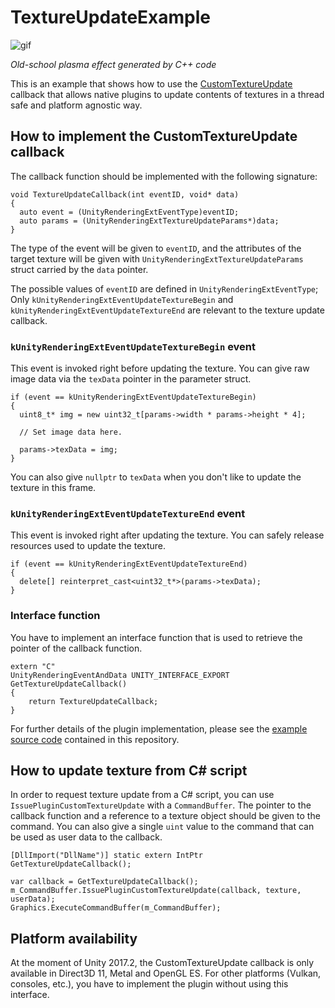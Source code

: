 TextureUpdateExample
====================

![gif](https://i.imgur.com/VqHhCcx.gif)

*Old-school plasma effect generated by C++ code*

This is an example that shows how to use the [CustomTextureUpdate] callback
that allows native plugins to update contents of textures in a thread safe and
platform agnostic way.

[CustomTextureUpdate]: https://docs.unity3d.com/ScriptReference/Rendering.CommandBuffer.IssuePluginCustomTextureUpdate.html

How to implement the CustomTextureUpdate callback
-------------------------------------------------

The callback function should be implemented with the following signature:

```
void TextureUpdateCallback(int eventID, void* data)
{
  auto event = (UnityRenderingExtEventType)eventID;
  auto params = (UnityRenderingExtTextureUpdateParams*)data;
}
```

The type of the event will be given to `eventID`, and the attributes of the
target texture will be given with `UnityRenderingExtTextureUpdateParams` struct
carried by the `data` pointer.

The possible values of `eventID` are defined in `UnityRenderingExtEventType`;
Only `kUnityRenderingExtEventUpdateTextureBegin` and
`kUnityRenderingExtEventUpdateTextureEnd` are relevant to the texture update
callback.

### `kUnityRenderingExtEventUpdateTextureBegin` event

This event is invoked right before updating the texture. You can give raw image
data via the `texData` pointer in the parameter struct.

```
if (event == kUnityRenderingExtEventUpdateTextureBegin)
{
  uint8_t* img = new uint32_t[params->width * params->height * 4];

  // Set image data here.

  params->texData = img;
}
```

You can also give `nullptr` to `texData` when you don't like to update the
texture in this frame.

### `kUnityRenderingExtEventUpdateTextureEnd` event

This event is invoked right after updating the texture. You can safely release
resources used to update the texture.

```
if (event == kUnityRenderingExtEventUpdateTextureEnd)
{
  delete[] reinterpret_cast<uint32_t*>(params->texData);
}
```

### Interface function

You have to implement an interface function that is used to retrieve the
pointer of the callback function.

```
extern "C"
UnityRenderingEventAndData UNITY_INTERFACE_EXPORT GetTextureUpdateCallback()
{
    return TextureUpdateCallback;
}
```

For further details of the plugin implementation, please see the [example
source code](https://github.com/keijiro/TextureUpdateExample/blob/master/Plugin/Plasma.cpp)
contained in this repository.

How to update texture from C# script
------------------------------------

In order to request texture update from a C# script, you can use
`IssuePluginCustomTextureUpdate` with a `CommandBuffer`. The pointer to the
callback function and a reference to a texture object should be given to the
command. You can also give a single `uint` value to the command that can be
used as user data to the callback.

```
[DllImport("DllName")] static extern IntPtr GetTextureUpdateCallback();

var callback = GetTextureUpdateCallback();
m_CommandBuffer.IssuePluginCustomTextureUpdate(callback, texture, userData);
Graphics.ExecuteCommandBuffer(m_CommandBuffer);
```

Platform availability
---------------------

At the moment of Unity 2017.2, the CustomTextureUpdate callback is only
available in Direct3D 11, Metal and OpenGL ES. For other platforms (Vulkan,
consoles, etc.), you have to implement the plugin without using this interface.
